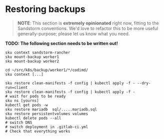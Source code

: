 # Restoring backups

> **NOTE**: This section is **extremely opinionated** right now, fitting to the Sandstorm
> conventions. We'd love to refactor this to be more useful generally-purpose; please let us
> know what you need.

**TODO: The following section needs to be written out!**


```
sku context sandstorm-rancher
sku mount-backup worker1
sku mount-backup worker2

cd ~/src/k8s/backup/worker1/*/codimd/
sku context [...]

sku restore clean-manifests -f config | kubectl apply -f - --dry-run=client
sku restore clean-manifests -f config | kubectl apply -f -
# wait for pods to be ready
sku ns [yourns]
kubectl get pods -w
sku restore mariadb  sql/.....mariadb.sql
sku restore persistentvolumes volumes
kubectl delete pods --all
# switch DNS
# switch deployment in .gitlab-ci.yml
# Check that everything works
```

